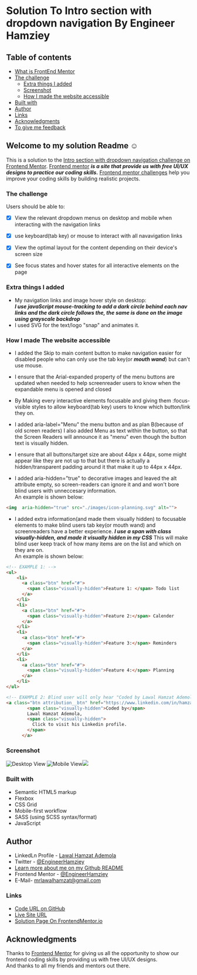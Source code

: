 # Solution To Intro section with dropdown navigation By Engineer Hamziey

## Table of contents

- [What is FrontEnd Mentor](#what-is-frontend-mentor)
- [The challenge](#the-challenge)
  - [Extra things I added](#extra-things-i-added)
  - [Screenshot](#screenshot)
  - [How I made the website accessible](#how-i-made-the-website-accessible)
- [Built with](#built-with)
- [Author](#author)
- [Links](#links)
- [Acknowledgments](#acknowledgments)
- [To give me feedback](#)


## Welcome to my solution Readme :relaxed:

This is a solution to the [Intro section with dropdown navigation challenge on Frontend Mentor](https://www.frontendmentor.io/challenges/intro-section-with-dropdown-navigation-ryaPetHE5).
 [Frontend mentor](https://www.frontendmentor.io) ***is a site that provide us with free UI/UX designs to practice our coding skills.***
 [Frontend mentor challenges](https://www.frontendmentor.io/challenges) help you improve your coding skills by building realistic projects. 

### The challenge

Users should be able to:

* [x] View the relevant dropdown menus on desktop and mobile when interacting with the navigation links
* [x]  use keyboard(tab key) or mouse to interact with all navavigation links 
* [x] View the optimal layout for the content depending on their device's screen size
* [x] See focus states and hover states for all interactive elements on the page


### Extra things I added
- My navigation links and image hover style on desktop:<br/>
  ***I use javaScript mouse-tracking to add a dark circle behind each nav links and the dark circle follows the, the same is done on the image using grayscale backdrop***
- I used SVG for the text/logo "snap" and animates it.

### How I made The website accessible

- I added the Skip to main content button to make navigation easier for disabled people who can only use the tab key(or ***mouth wand***) but can't use mouse.

- I ensure that the Arial-expanded property of the menu buttons are updated when needed to help screenreader users to know when the expandable menu is opened and closed

- By Making every interactive elements focusable and giving them :focus-visible styles to allow keyboard(tab key) users to know which button/link they on.

- I added aria-label="Menu" the menu button and as plan B(because of old screen readers) I also added Menu as text within the button, so that the Screen Readers will announce it as "menu" even though the button text is visually hidden.

- I ensure that all buttons/target size are about 44px x 44px, some might appear like they are not up to that but there is actually a hidden/transparent padding around it that make it up to 44px x 44px.

-  I added aria-hidden="true" to decorative images and leaved the alt attribute empty, so screen-readers can ignore it and and won't bore blind users with unneccesary information.<br>
An example is shown below:
```html
<img  aria-hidden="true" src="./images/icon-planning.svg" alt="">
```

- I added extra information(and made them visually hidden) to focusable elements to make blind users tab key(or mouth wand) and screenreaders have a better experience.
  ***I use a span with class visually-hidden, and made it visually hidden in my CSS*** This will make blind user keep track of how many items are on the list and which on they are on.<br>
  An example is shown below:
```html
<!-- EXAMPLE 1: -->
<ul>
    <li>
      <a class="btn" href="#">
        <span class="visually-hidden">Feature 1: </span> Todo list
      </a>
    </li>
    <li>
      <a class="btn" href="#">
        <span class="visually-hidden">Feature 2:</span> Calender
      </a>
    </li>
    <li>
      <a class="btn" href="#">
        <span class="visually-hidden">Feature 3:</span> Reminders
      </a>
    </li>
    <li>
      <a class="btn" href="#">
        <span class="visually-hidden">Feature 4:</span> Planning
      </a>
    </li>
</ul>

```

```html
<!-- EXAMPLE 2: Blind user will only hear "Coded by Lawal Hamzat Ademola, Click to visit his Linkedin profile" intead of just hearing the name and not knowing where exactly the link is going to -->
<a class="btn attribution__btn" href="https://www.linkedin.com/in/hamzat-lawal-a88404239">
        <span class="visually-hidden">Coded by</span>
        Lawal Hamzat Ademola,
        <span class="visually-hidden">
          Click to visit his Linkedin profile.
        </span>
      </a>
```

### Screenshot

![Desktop View](./images/desktop-screenshot-miniMenu-opened.png)
![Mobile View](./images/mobile-screenshot.png)![](./images/mobile-screenshot%20with%20menu%20opened.png)



### Built with

- Semantic HTML5 markup
- Flexbox
- CSS Grid
- Mobile-first workflow
- SASS (using SCSS syntax/format)
- JavaScript



## Author

- LinkedLn Profile - [Lawal Hamzat Ademola](https://www.linkedin.com/in/hamzat-lawal-a88404239)
- Twitter - [@EngineerHamziey](https://www.twitter.com/EngineerHamziey)
- [Learn more about me on my Github README](gith)
- Frontend Mentor - [@EngineerHamziey](https://www.frontendmentor.io/profile/EngineerHamziey)
- E-Mail- [mrlawalhamzat@gmail.com](mrlawalhamzat@gmail.com)


### Links

- [Code URL on GitHub](https://github.com/EngineerHamziey/Solution-to-four-card-feature-section-master.git)
- [Live Site URL](https://engineerhamziey-four-card-feature.netlify.app/)
- [Solution Page On FrontendMentor.io](https://www.frontendmentor.io/solutions/engineerhamziey-four-card-feature-solution-yr-7MMsNV-)


## Acknowledgments
Thanks to [Frontend Mentor](https://www.Frontendmentor.io) for giving us all the opportunity to show our frontend coding skills by providing us with free UI/UX designs.<br/>
And thanks to all my friends and mentors out there.